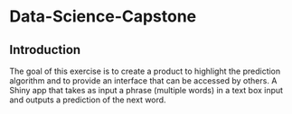 # Data-Science-Capstone
## Introduction

The goal of this exercise is to create a product to highlight the prediction algorithm and to provide an interface that can be accessed by others.
A Shiny app that takes as input a phrase (multiple words) in a text box input and outputs a prediction of the next word.
